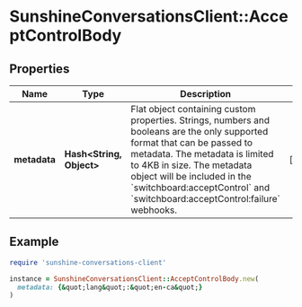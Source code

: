 # SunshineConversationsClient::AcceptControlBody

## Properties

| Name | Type | Description | Notes |
| ---- | ---- | ----------- | ----- |
| **metadata** | **Hash&lt;String, Object&gt;** | Flat object containing custom properties. Strings, numbers and booleans are the only supported format that can be passed to metadata. The metadata is limited to 4KB in size. The metadata object will be included in the &#x60;switchboard:acceptControl&#x60; and &#x60;switchboard:acceptControl:failure&#x60; webhooks. | [optional] |

## Example

```ruby
require 'sunshine-conversations-client'

instance = SunshineConversationsClient::AcceptControlBody.new(
  metadata: {&quot;lang&quot;:&quot;en-ca&quot;}
)
```

